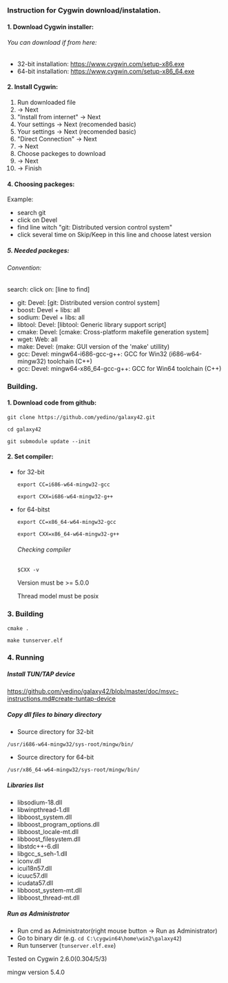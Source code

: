 ### Instruction for Cygwin download/instalation.



#### 1. Download Cygwin installer:
###### You can download if from here:
- 32-bit installation: https://www.cygwin.com/setup-x86.exe
- 64-bit installation: https://www.cygwin.com/setup-x86_64.exe

#### 2. Install Cygwin:
1. Run downloaded file
2. -> Next
3. "Install from internet" -> Next
4. Your settings -> Next (recomended basic)
5. Your settings -> Next (recomended basic)
6. "Direct Connection" -> Next
7. -> Next
8. Choose packeges to download
9. -> Next
10. -> Finish

#### 4. Choosing packeges:

Example:
- search git
- click on Devel
- find line witch "git: Distributed version control system"
- click several time on Skip/Keep in this line and choose latest version

##### 5. Needed packeges:
###### Convention:
  search:     click on:       [line to find]
- git:        Devel:          [git: Distributed version control system]
- boost:      Devel + libs:   all
- sodium:     Devel + libs:   all
- libtool:    Devel:          [libtool: Generic library support script]
- cmake:      Devel:          [cmake: Cross-platform makefile generation system]
- wget:       Web:            all
- make:       Devel:          (make: GUI version of the 'make' utillity)
- gcc:        Devel:          mingw64-i686-gcc-g++: GCC for Win32 (i686-w64-mingw32) toolchain (C++)
- gcc:        Devel:          mingw64-x86_64-gcc-g++: GCC for Win64 toolchain (C++)

### Building.
#### 1. Download code from github:
`git clone https://github.com/yedino/galaxy42.git`

`cd galaxy42`

`git submodule update --init`
#### 2. Set compiler:
- for 32-bit

  `export CC=i686-w64-mingw32-gcc`

  `export CXX=i686-w64-mingw32-g++`

- for 64-bitst

  `export CC=x86_64-w64-mingw32-gcc`

  `export CXX=x86_64-w64-mingw32-g++`

  ###### Checking compiler
  `$CXX -v`

  Version must be >= 5.0.0

  Thread model must be posix


### 3. Building
`cmake .`

`make tunserver.elf`
### 4. Running
##### Install TUN/TAP device

 https://github.com/yedino/galaxy42/blob/master/doc/msvc-instructions.md#create-tuntap-device
##### Copy dll files to binary directory

-  Source directory for 32-bit

  `/usr/i686-w64-mingw32/sys-root/mingw/bin/`

-  Source directory for 64-bit

  `/usr/x86_64-w64-mingw32/sys-root/mingw/bin/`  

##### Libraries list

- libsodium-18.dll
- libwinpthread-1.dll
- libboost_system.dll
- libboost_program_options.dll
- libboost_locale-mt.dll
- libboost_filesystem.dll
- libstdc++-6.dll
- libgcc_s_seh-1.dll
- iconv.dll
- icui18n57.dll
- icuuc57.dll
- icudata57.dll
- libboost_system-mt.dll
- libboost_thread-mt.dll

##### Run as Administrator
- Run cmd as Administrator(right mouse button -> Run as Administrator)
- Go to binary dir (e.g. `cd C:\cygwin64\home\win2\galaxy42`)
- Run tunserver (`tunserver.elf.exe`)


Tested on Cygwin 2.6.0(0.304/5/3)

mingw version 5.4.0

